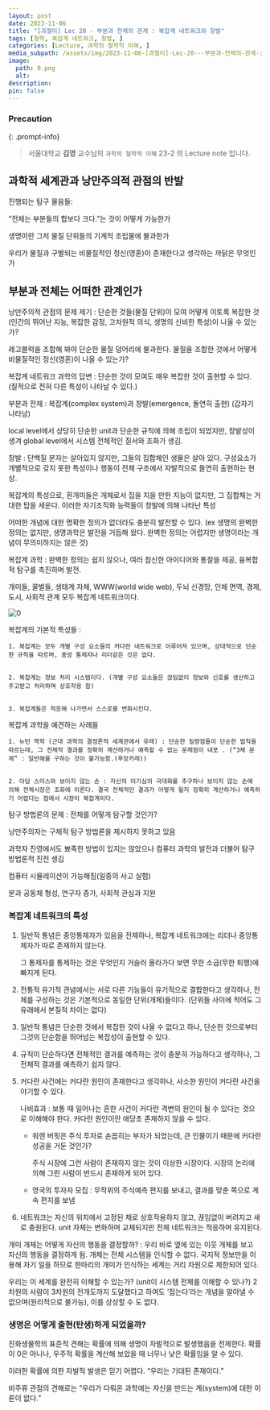 ```yaml
---
layout: post
date: 2023-11-06
title: "[과철이] Lec 20 - 부분과 전체의 관계 : 복잡계 네트워크와 창발"
tags: [철학, 복잡계 네트워크, 창발, ]
categories: [Lecture, 과학의 철학적 이해, ]
media_subpath: /assets/img/2023-11-06-[과철이]-Lec-20---부분과-전체의-관계-:-복잡계-네트워크와-창발.md
image:
  path: 0.png
  alt:  
description:  
pin: false
---
```



### Precaution


{: .prompt-info}


> 서울대학교 **김영** 교수님의 `과학의 철학적 이해` 23-2 의 Lecture note 입니다. 


## 과학적 세계관과 낭만주의적 관점의 반발


진행되는 탐구 물음들:


“전체는 부분들의 합보다 크다.”는 것이 어떻게 가능한가


생명이란 그저 물질 단위들의 기계적 조립물에 불과한가


우리가 물질과 구별되는 비물질적인 정신(영혼)이 존재한다고 생각하는 까닭은 무엇인가


## 부분과 전체는 어떠한 관계인가


낭만주의적 관점의 문제 제기 : 단순한 것들(물질 단위)이 모여 어떻게 이토록 복잡한 것(인간의 뛰어난 지능, 복잡한 감정, 고차원적 의식, 생명의 신비한 특성)이 나올 수 있는가?


레고블럭을 조합해 봐야 단순한 물질 덩어리에 불과한다. 물질을 조합한 것에서 어떻게 비물질적인 정신(영혼)이 나올 수 있는가?


복잡계 네트워크 과학의 답변 : 단순한 것이 모여도 매우 복잡한 것이 출현할 수 있다. (질적으로 전혀 다른 특성이 나타날 수 있다.)


부분과 전체 : 복잡계(complex system)과 창발(emergence, 돌연히 출현) (갑자기 나타남)


local level에서 상당히 단순한 unit과 단순한 규칙에 의해 조립이 되었지만, 창발성이 생겨 global level에서 시스템 전체적인 질서와 조화가 생김.


창발 : 단백질 분자는 살아있지 않지만, 그들의 집합체인 생물은 살아 있다. 구성요소가 개별적으로 갖지 못한 특성이나 행동이 전체 구조에서 자발적으로 돌연히 출현하는 현상.


복잡계의 특성으로, 흰개미들은 개체로서 집을 지을 만한 지능이 없지만, 그 집합체는 거대한 탑을 세운다. 이러한 자기조직화 능력들이 창발에 의해 나타난 특성


어떠한 개념에 대한 명확한 정의가 없더라도 충분히 발전할 수 있다. (ex 생명의 완벽한 정의는 없지만, 생명과학은 발전을 거듭해 왔다. 완벽한 정의는 어렵지만 생명이라는 개념이 무의미하지는 않은 것)


복잡계 과학 : 완벽한 정의는 쉽지 않으나, 여러 참신한 아이디어와 통찰을 제공, 융복합적 탐구를 촉진하며 발전.


개미들, 꿀벌들, 생태계 자체, WWW(world wide web), 두뇌 신경망, 인체 면역, 경제, 도시, 사회적 관계 모두 복잡계 네트워크이다.


![0](/0.png)


복잡계의 기본적 특성들 :


	1. 복잡계는 모두 개별 구성 요소들의 커다란 네트워크로 이루어져 있으며, 상대적으로 단순한 규칙을 따르며, 중앙 통제자나 리더같은 것은 없다.


	2. 복잡계는 정보 처리 시스템이다. (개별 구성 요소들은 끊임없이 정보와 신호를 생산하고 주고받고 처리하며 상호작용 함)


	3. 복잡계들은 적응해 나가면서 스스로를 변화시킨다.


복잡계 과학을 예견하는 사례들


	1. 뉴턴 역학 (근대 과학의 결정론적 세계관에서 유래) : 단순한 질량점들이 단순한 법칙을 따르는데, 그 전체적 결과를 정확히 계산하거나 예측할 수 없는 문제점이 내포 . (“3체 문제” : 일반해를 구하는 것이 불가능함.(푸앙카레))


	2. 아담 스미스와 보이지 않는 손 : 자신의 이기심의 극대화를 추구하나 보이지 않는 손에 의해 전체시장은 조화에 이른다. 결국 전체적인 결과가 어떻게 될지 정확히 계산하거나 예측하기 어렵다는 점에서 시장이 복잡계이다.


탐구 방법론의 문제 : 전체를 어떻게 탐구할 것인가?


낭만주의자는 구체적 탐구 방법론을 제시하지 못하고 있음


과학자 진영에서도 뾰족한 방법이 있지는 않았으나 컴퓨터 과학의 발전과 더불어 탐구 방법론적 진전 생김


컴퓨터 시뮬레이션이 가능해짐(일종의 사고 실험)


분과 공동체 형성, 연구자 증가, 사회적 관심과 지원


### 복잡계 네트워크의 특성

1. 일반적 통념은 중앙통제자가 있음을 전제하나, 복잡계 네트워크에는 리더나 중앙통제자가 따로 존재하지 않는다.

	그 통제자를 통제하는 것은 무엇인지 거슬러 올라가다 보면 무한 소급(무한 퇴행)에 빠지게 된다.

2. 전통적 유기적 관념에서는 서로 다른 기능들이 유기적으로 결합한다고 생각하나, 전체를 구성하는 것은 기본적으로 동일한 단위(개체)들이다. (단위들 사이에 적어도 그 유래에서 본질적 차이는 없다)
3. 일반적 통념은 단순한 것에서 복잡한 것이 나올 수 없다고 하나, 단순한 것으로부터 그것의 단순함을 뛰어넘는 복잡성이 출현할 수 있다.
4. 규칙이 단순하다면 전체적인 결과를 예측하는 것이 충분히 가능하다고 생각하나, 그 전체적 결과를 예측하기 쉽지 않다.
5. 커다란 사건에는 커다란 원인이 존재한다고 생각하나, 사소한 원인이 커다란 사건을 야기할 수 있다.

	나비효과 : 보통 때 일어나는 흔한 사건이 커다란 격변의 원인이 될 수 있다는 것으로 이해해야 한다. 커다란 원인이란 애당초 존재하지 않을 수 있다.

	- 워렌 버핏은 주식 투자로 손꼽히는 부자가 되었는데, 큰 인물이기 때문에 커다란 성공을 거둔 것인가?

		주식 시장에 그런 사람이 존재하지 않는 것이 이상한 시장이다. 시장의 논리에 의해 그런 사람이 반드시 존재하게 되어 있다.

	- 영국의 투자자 모집 : 무작위의 주식예측 편지를 보내고, 결과를 맞춘 쪽으로 계속 편지를 보냄
6. 네트워크는 자신의 위치에서 고정된 채로 상호작용하지 않고, 끊임없이 버려지고 새로 충원된다. unit 자체는 변화하며 교체되지만 전체 네트워크는 적응하며 유지된다.

개미 개체는 어떻게 자신의 행동을 결정할까? : 우리 바로 옆에 있는 이웃 개체를 보고 자신의 행동을 결정하게 됨. 개체는 전체 시스템을 인식할 수 없다. 국지적 정보만을 이용해 자기 일을 하므로 한마리의 개미가 인식하는 세계는 거리 차원으로 제한되어 있다.


우리는 이 세계를 완전히 이해할 수 있는가? (unit이 시스템 전체를 이해할 수 있나?) 2차원의 사람이 3차원의 전개도까지 도달했다고 하여도 ’접는다’라는 개념을 알아낼 수 없으며(원리적으로 불가능), 이를 상상할 수 도 없다.


### 생명은 어떻게 출현(탄생)하게 되었을까?


진화생물학의 표준적 견해는 확률에 의해 생명이 자발적으로 발생했음을 전제한다. 확률이 0은 아니나, 우주적 확률을 계산해 보았을 때 너무나 낮은 확률임을 알 수 있다.


이러한 확률에 의한 자발적 발생은 믿기 어렵다. “우리는 기대된 존재이다.”


비주류 관점의 견해로는 “우리가 다뤄온 과학에는 자신을 만드는 계(system)에 대한 이론이 없다.”

